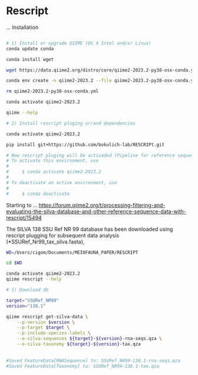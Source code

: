 # Rescript
...
Installation
```bash

# 1) Install or upgrade QIIME (OS X Intel and/or Linux)
conda update conda

conda install wget

wget https://data.qiime2.org/distro/core/qiime2-2023.2-py38-osx-conda.yml

conda env create -n qiime2-2023.2 --file qiime2-2023.2-py38-osx-conda.yml

rm qiime2-2023.2-py38-osx-conda.yml

conda activate qiime2-2023.2

qiime --help

# 2) Install rescript pluging or/and dependencies

conda activate qiime2-2023.2

pip install git+https://github.com/bokulich-lab/RESCRIPt.git

# Now rescript pluging will be activaded (Pipeline for reference sequence annotation and curation)
# To activate this environment, use
#
#     $ conda activate qiime2-2023.2
#
# To deactivate an active environment, use
#
#     $ conda deactivate

```

Starting to ...
https://forum.qiime2.org/t/processing-filtering-and-evaluating-the-silva-database-and-other-reference-sequence-data-with-rescript/15494

The SILVA 138 SSU Ref NR 99 database has been downloaded using rescript plugging for subsequent data analysis (*SSURef_Nr99_tax_silva.fasta),

```bash
WD=/Users/cigom/Documents/MEIOFAUNA_PAPER/RESCRIPT

cd $WD

conda activate qiime2-2023.2
qiime rescript --help

# 1) Download db

target="SSURef_NR99"
version="138.1"

qiime rescript get-silva-data \
    --p-version $version \
    --p-target $target \
    --p-include-species-labels \
    --o-silva-sequences ${target}-${version}-rna-seqs.qza \
    --o-silva-taxonomy ${target}-${version}-tax.qza
    
    
#Saved FeatureData[RNASequence] to: SSURef_NR99-138.1-rna-seqs.qza
#Saved FeatureData[Taxonomy] to: SSURef_NR99-138.1-tax.qza
```